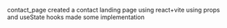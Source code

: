  contact_page
 created a contact landing page using react+vite using props and useState hooks made some implementation
 
